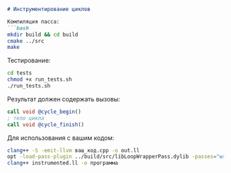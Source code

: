 ```markdown
# Инструментирование циклов

Компиляция пасса:
```bash
mkdir build && cd build
cmake ../src
make
```

Тестирование:
```bash
cd tests
chmod +x run_tests.sh
./run_tests.sh
```

Результат должен содержать вызовы:
```llvm
call void @cycle_begin()
; тело цикла
call void @cycle_finish()
```

Для использования с вашим кодом:
```bash
clang++ -S -emit-llvm ваш_код.cpp -o out.ll
opt -load-pass-plugin ../build/src/libLoopWrapperPass.dylib -passes="wrap-loops" out.ll -o instrumented.ll
clang++ instrumented.ll -o программа
```